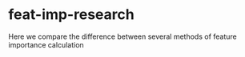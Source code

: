 # feat-imp-research
Here we compare the difference between several methods of feature importance calculation
